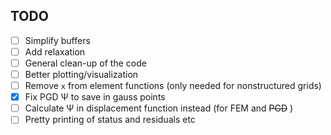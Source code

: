 ## TODO

- [ ] Simplify buffers
- [ ] Add relaxation
- [ ] General clean-up of the code
- [ ] Better plotting/visualization
- [ ] Remove `x` from element functions (only needed for nonstructured grids)
- [x] Fix PGD Ψ to save in gauss points
- [ ] Calculate Ψ in displacement function instead (for FEM and ~~PGD~~ )
- [ ] Pretty printing of status and residuals etc
